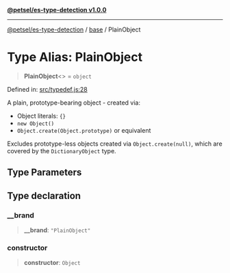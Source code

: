 [**@petsel/es-type-detection v1.0.0**](../../README.md)

***

[@petsel/es-type-detection](../../modules.md) / [base](../README.md) / PlainObject

# Type Alias: PlainObject

> **PlainObject**\<\> = `object`

Defined in: [src/typedef.js:28](https://github.com/petsel/es-type-detection/blob/ee065d8dbfab0995c95e9bb864d87647f5391dda/src/typedef.js#L28)

A plain, prototype-bearing object - created via:
- Object literals: `{}`
- `new Object()`
- `Object.create(Object.prototype)` or equivalent

Excludes prototype-less objects created via `Object.create(null)`,
which are covered by the `DictionaryObject` type.

## Type Parameters

## Type declaration

### \_\_brand

> **\_\_brand**: `"PlainObject"`

### constructor

> **constructor**: `Object`

